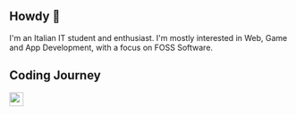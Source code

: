 ## Howdy 👋

I'm an Italian IT student and enthusiast.
I'm mostly interested in Web, Game and App Development, with a focus on FOSS Software.

## Coding Journey
<div style="display: flex; gap: 10px;">
  <img src="![javascript-logo-big-3767450985](https://github.com/user-attachments/assets/b5b58cd5-e2b3-48b2-a3e1-5c7b79e3d980)" style="width: 25px">
  <img src="">
</div>
